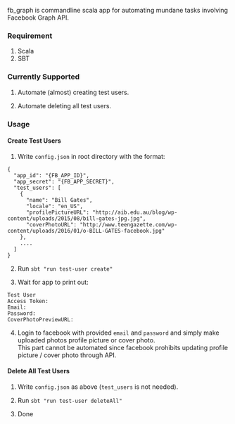 fb_graph is commandline scala app for automating mundane tasks involving Facebook Graph API.

### Requirement
1. Scala
2. SBT

### Currently Supported
1. Automate (almost) creating test users. 

2. Automate deleting all test users.

### Usage

#### Create Test Users
1. Write `config.json` in root directory with the format:

```
{
  "app_id": "{FB_APP_ID}",
  "app_secret": "{FB_APP_SECRET}",
  "test_users": [
    {
      "name": "Bill Gates",
      "locale": "en_US",
      "profilePictureURL": "http://aib.edu.au/blog/wp-content/uploads/2015/08/bill-gates-jpg.jpg",
      "coverPhotoURL": "http://www.teengazette.com/wp-content/uploads/2016/01/o-BILL-GATES-facebook.jpg"
    },
    ....
  ]
}
```

2. Run `sbt "run test-user create"`

3. Wait for app to print out:
```
Test User
Access Token: 
Email: 
Password: 
CoverPhotoPreviewURL: 
```

4. Login to facebook with provided `email` and `password` and simply make uploaded photos profile picture or cover photo.   
This part cannot be automated since facebook prohibits updating profile picture / cover photo through API.


#### Delete All Test Users
1. Write `config.json` as above (`test_users` is not needed).

2. Run `sbt "run test-user deleteAll"`

3. Done